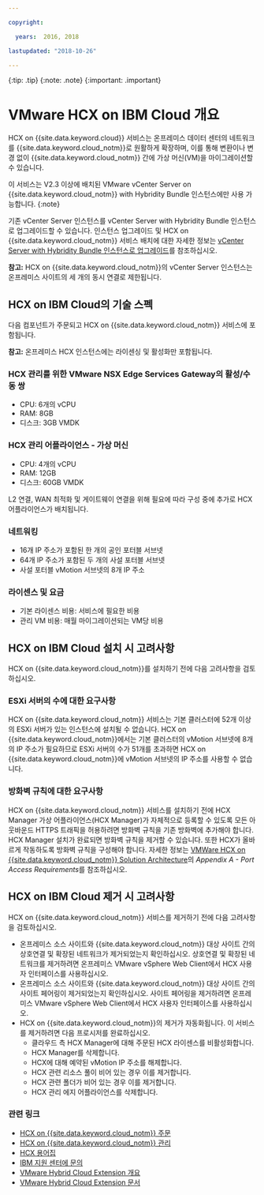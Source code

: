 ```yaml
---

copyright:

  years:  2016, 2018

lastupdated: "2018-10-26"

---
```


{:tip: .tip}
{:note: .note}
{:important: .important}

# VMware HCX on IBM Cloud 개요

HCX on {{site.data.keyword.cloud}} 서비스는 온프레미스 데이터 센터의 네트워크를 {{site.data.keyword.cloud_notm}}로 원활하게 확장하며, 이를 통해 변환이나 변경 없이 {{site.data.keyword.cloud_notm}} 간에 가상 머신(VM)을 마이그레이션할 수 있습니다.

이 서비스는 V2.3 이상에 배치된 VMware vCenter Server on {{site.data.keyword.cloud_notm}} with Hybridity Bundle 인스턴스에만 사용 가능합니다.
{:note}

기존 vCenter Server 인스턴스를 vCenter Server with Hybridity Bundle 인스턴스로 업그레이드할 수 있습니다. 인스턴스 업그레이드 및 HCX on {{site.data.keyword.cloud_notm}} 서비스 배치에 대한 자세한 정보는 [vCenter Server with Hybridity Bundle 인스턴스로 업그레이드](../vcenter/vc_applyingupdates.html#applying-updates-to-vcenter-server-instances.html#upgrading-to-the-vcenter-server-with-hybridity-bundle-instance)를 참조하십시오.

**참고:** HCX on {{site.data.keyword.cloud_notm}}의 vCenter Server 인스턴스는 온프레미스 사이트의 세 개의 동시 연결로 제한됩니다.

## HCX on IBM Cloud의 기술 스펙

다음 컴포넌트가 주문되고 HCX on {{site.data.keyword.cloud_notm}} 서비스에 포함됩니다.

**참고:** 온프레미스 HCX 인스턴스에는 라이센싱 및 활성화만 포함됩니다.

### HCX 관리를 위한 VMware NSX Edge Services Gateway의 활성/수동 쌍

* CPU: 6개의 vCPU
* RAM: 8GB
* 디스크: 3GB VMDK

### HCX 관리 어플라이언스 - 가상 머신

* CPU: 4개의 vCPU
* RAM: 12GB
* 디스크: 60GB VMDK

L2 연결, WAN 최적화 및 게이트웨이 연결을 위해 필요에 따라 구성 중에 추가로 HCX 어플라이언스가 배치됩니다.

### 네트워킹

* 16개 IP 주소가 포함된 한 개의 공인 포터블 서브넷
* 64개 IP 주소가 포함된 두 개의 사설 포터블 서브넷
* 사설 포터블 vMotion 서브넷의 8개 IP 주소

### 라이센스 및 요금

* 기본 라이센스 비용: 서비스에 필요한 비용
* 관리 VM 비용: 매월 마이그레이션되는 VM당 비용

## HCX on IBM Cloud 설치 시 고려사항

HCX on {{site.data.keyword.cloud_notm}}를 설치하기 전에 다음 고려사항을 검토하십시오.

### ESXi 서버의 수에 대한 요구사항

HCX on {{site.data.keyword.cloud_notm}} 서비스는 기본 클러스터에 52개 이상의 ESXi 서버가 있는 인스턴스에 설치될 수 없습니다. HCX on {{site.data.keyword.cloud_notm}}에서는 기본 클러스터의 vMotion 서브넷에 8개의 IP 주소가 필요하므로 ESXi 서버의 수가 51개를 초과하면 HCX on {{site.data.keyword.cloud_notm}}에 vMotion 서브넷의 IP 주소를 사용할 수 없습니다.

### 방화벽 규칙에 대한 요구사항

HCX on {{site.data.keyword.cloud_notm}} 서비스를 설치하기 전에 HCX Manager 가상 어플라이언스(HCX Manager)가 자체적으로 등록할 수 있도록 모든 아웃바운드 HTTPS 트래픽을 허용하려면 방화벽 규칙을 기존 방화벽에 추가해야 합니다. HCX Manager 설치가 완료되면 방화벽 규칙을 제거할 수 있습니다. 또한 HCX가 올바르게 작동하도록 방화벽 규칙을 구성해야 합니다. 자세한 정보는 [VMWare HCX on {{site.data.keyword.cloud_notm}} Solution Architecture](https://www.ibm.com/cloud/garage/files/HCX_Architecture_Design.pdf)의 *Appendix A - Port Access Requirements*를 참조하십시오.

## HCX on IBM Cloud 제거 시 고려사항

HCX on {{site.data.keyword.cloud_notm}} 서비스를 제거하기 전에 다음 고려사항을 검토하십시오.
* 온프레미스 소스 사이트와 {{site.data.keyword.cloud_notm}} 대상 사이트 간의 상호연결 및 확장된 네트워크가 제거되었는지 확인하십시오. 상호연결 및 확장된 네트워크를 제거하려면 온프레미스 VMware vSphere Web Client에서 HCX 사용자 인터페이스를 사용하십시오.
* 온프레미스 소스 사이트와 {{site.data.keyword.cloud_notm}} 대상 사이트 간의 사이트 페어링이 제거되었는지 확인하십시오. 사이트 페어링을 제거하려면 온프레미스 VMware vSphere Web Client에서 HCX 사용자 인터페이스를 사용하십시오.
* HCX on {{site.data.keyword.cloud_notm}}의 제거가 자동화됩니다. 이 서비스를 제거하려면 다음 프로시저를 완료하십시오.
   * 클라우드 측 HCX Manager에 대해 주문된 HCX 라이센스를 비활성화합니다.
   * HCX Manager를 삭제합니다.
   * HCX에 대해 예약된 vMotion IP 주소를 해제합니다.
   * HCX 관련 리소스 풀이 비어 있는 경우 이를 제거합니다.
   * HCX 관련 폴더가 비어 있는 경우 이를 제거합니다.
   * HCX 관리 에지 어플라이언스를 삭제합니다.

### 관련 링크

* [HCX on {{site.data.keyword.cloud_notm}} 주문](hcx_ordering.html)
* [HCX on {{site.data.keyword.cloud_notm}} 관리](managinghcx.html)
* [HCX 용어집](hcx_glossary.html)
* [IBM 지원 센터에 문의](../vmonic/trbl_support.html)
* [VMware Hybrid Cloud Extension 개요](https://cloud.vmware.com/vmware-hcx)
* [VMware Hybrid Cloud Extension 문서](https://hcx.vmware.com/#vm-documentation)

